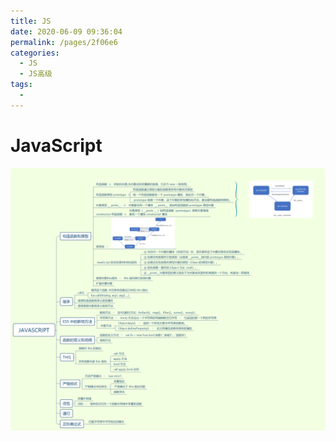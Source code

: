 ```yaml
---
title: JS
date: 2020-06-09 09:36:04
permalink: /pages/2f06e6
categories: 
  - JS
  - JS高级
tags: 
  - 
---
```

# JavaScript

![javascript](../img/javascript.png)

